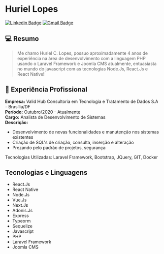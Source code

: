 # Huriel Lopes

[![Linkedin Badge](https://img.shields.io/badge/-Huriel%20Lopes-blue?style=flat-square&logo=Linkedin&logoColor=white&link=https://www.linkedin.com/in/huriellopes/)](https://www.linkedin.com/in/huriellopes/) 
[![Gmail Badge](https://img.shields.io/badge/-huriellopes1996@gmail.com-red?style=flat-square&logo=Gmail&logoColor=white&link=mailto:huriellopes1996@gmail.com)](mailto:huriellopes1996@gmail.com)

## 💻 Resumo

> Me chamo Huriel C. Lopes, possuo aproximadamente 4 anos de experiência na área de desenvolvimento com a linguagem PHP usando o Laravel Framework e Joomla CMS atualmente, entuasiasta no mundo do javascript com as tecnologias Node.Js, React.Js e React Native!

## 👔 Experiência Profissional

**Empresa:** Valid Hub Consultoria em Tecnologia e Tratamento de Dados S.A - Brasília/DF<br>
**Período:** Outubro/2020 - Atualmente <br>
**Cargo:** Analista de Desenvolvimento de Sistemas <br>
**Descrição:** 
  - Desenvolvimento de novas funcionalidades e manutenção nos sistemas existentes
  - Criação de SQL's de criação, consulta, inserção e alteração
  - Prezando pelo padrão de projetos, segurança

  Tecnologias Utilizadas: Laravel Framework, Bootstrap, JQuery, GIT, Docker

## Tecnologias e Linguagens

- React.Js
- React Native
- Node.Js
- Vue.Js
- Next.Js
- Adonis.Js
- Express
- Typeorm
- Sequelize
- Javascript
- PHP
- Laravel Framework
- Joomla CMS